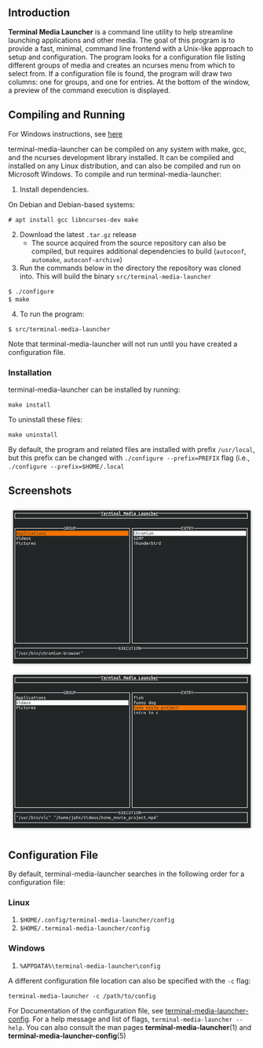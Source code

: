 ## Introduction

**Terminal Media Launcher** is a command line utility to help streamline launching applications and other media. The goal of this program is to provide a fast, minimal, command line frontend with a Unix-like approach to setup and configuration. The program looks for a configuration file listing different groups of media and creates an ncurses menu from which to select from. If a configuration file is found, the program will draw two columns: one for groups, and one for entries. At the bottom of the window, a preview of the command execution is displayed.

## Compiling and Running

For Windows instructions, see [here](windows_compile_instructions.md)

terminal-media-launcher can be compiled on any system with make, gcc, and the ncurses development library installed. It can be compiled and installed on any Linux distribution, and can also be compiled and run on Microsoft Windows. To compile and run terminal-media-launcher:

1. Install dependencies. 

On Debian and Debian-based systems:
```
# apt install gcc libncurses-dev make
```

2. Download the latest `.tar.gz` release
	- The source acquired from the source repository can also be compiled, but requires additional dependencies to build (`autoconf`, `automake`, `autoconf-archive`)
3. Run the commands below in the directory the repository was cloned into. This will build the binary `src/terminal-media-launcher`

```
$ ./configure
$ make
```

4. To run the program:

```
$ src/terminal-media-launcher
```

Note that terminal-media-launcher will not run until you have created a configuration file.

### Installation

terminal-media-launcher can be installed by running:

```
make install
```

To uninstall these files:

```
make uninstall
```

By default, the program and related files are installed with prefix `/usr/local`, but this prefix can be changed with `./configure --prefix=PREFIX` flag (i.e., `./configure --prefix=$HOME/.local`

<!--
### Create Desktop Entry

If terminal-media-launcher is installed (see above), a Desktop Entry can be created on Linux by running:

```
sudo make desktop-entry
```

This will create a desktop entry at `/usr/local/share/applications/terminal-media-launcher.desktop`.
-->

## Screenshots

![screenshot 1](screenshot1.png)
![screenshot 2](screenshot2.png)

## Configuration File

By default, terminal-media-launcher searches in the following order for a configuration file:

### Linux

1. `$HOME/.config/terminal-media-launcher/config`
2. `$HOME/.terminal-media-launcher/config`

### Windows

1. `%APPDATA%\terminal-media-launcher\config`

A different configuration file location can also be specified with the `-c` flag:

```
terminal-media-launcher -c /path/to/config
```

For Documentation of the configuration file, see [terminal-media-launcher-config](terminal-media-launcher-config.md).
For a help message and list of flags, `terminal-media-launcher --help`.
You can also consult the man pages **terminal-media-launcher**(1) and **terminal-media-launcher-config**(5)
